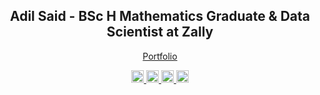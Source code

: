 <h2 align="center">Adil Said - BSc H Mathematics Graduate & Data Scientist at Zally</h2>

<p align="center">
  <a href="https://adilsaid64.github.io">Portfolio</a>
</p>

<div align="center">
  <a href="mailto:adilsaid64@gmail.com">
    <img src="https://img.shields.io/badge/Email-D14836?style=flat-square&logo=gmail&logoColor=white" alt="Email" style="height:20px;">
  </a>
  <a href="https://www.linkedin.com/in/adil-s64/" target="_blank">
    <img src="https://img.shields.io/badge/LinkedIn-%230077B5.svg?&style=flat-square&logo=linkedin&logoColor=white" alt="LinkedIn" style="height:20px;">
  </a>
  <a href="https://leetcode.com/adilsaid64/">
    <img src="https://img.shields.io/badge/LeetCode-%23FFA116.svg?&style=flat-square&logo=leetcode&logoColor=white" alt="LeetCode" style="height:20px;">
  </a>
  <a href="https://medium.com/@adilsaid64">
  <img src="https://img.shields.io/badge/Medium-%2300ab6c.svg?&style=flat-square&logo=medium&logoColor=white" alt="Medium" style="height:20px;">
  </a>
  
</div>
